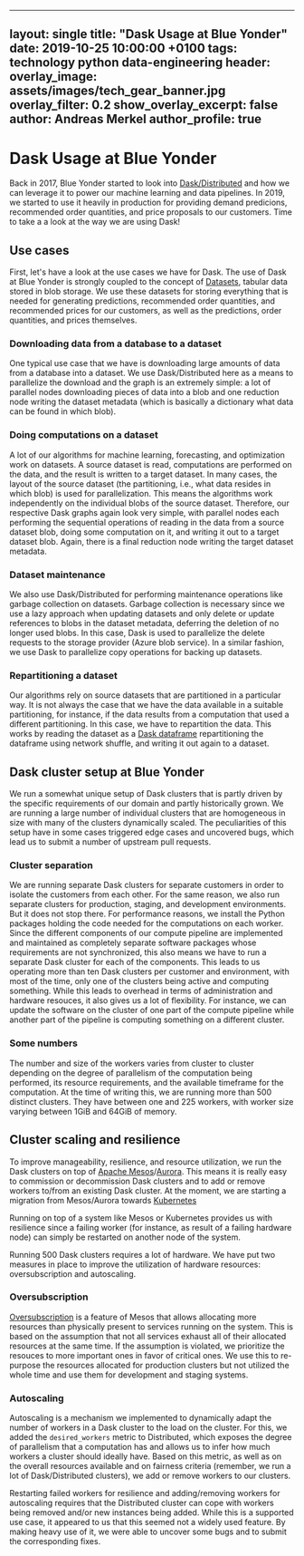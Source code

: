   ---
  layout: single
  title:  "Dask Usage at Blue Yonder"
  date:   2019-10-25 10:00:00 +0100
  tags: technology python data-engineering
  header:
    overlay_image: assets/images/tech_gear_banner.jpg
    overlay_filter: 0.2
    show_overlay_excerpt: false
  author: Andreas Merkel
  author_profile: true
  ---
  # Dask Usage at Blue Yonder

  Back in 2017, Blue Yonder started to look into 
  [Dask/Distributed](https://distributed.dask.org) and how we can leverage it to power
  our machine learning and data pipelines.
  In 2019, we started to use it heavily in production for providing demand predicions,
  recommended order quantities, and price proposals to our customers.
  Time to take a a look at the way we are using Dask!

  ## Use cases

  First, let's have a look at the use cases we have for Dask. The use of Dask at Blue Yonder
  is strongly coupled to the concept of [Datasets](https://tech.jda.com/introducing-kartothek/),
  tabular data stored in blob storage. We use these datasets for storing everything that is needed
  for generating predictions, recommended order quantities, and recommended prices for our customers,
  as well as the predictions, order quantities, and prices themselves.

  ### Downloading data from a database to a dataset

  One typical use case that we have is downloading large amounts of data from a database into a
  dataset. We use Dask/Distributed here as a means to parallelize the download and the graph is
  an extremely simple: a lot of parallel nodes downloading pieces of data into a blob and one
  reduction node writing the dataset metadata (which is basically a dictionary what data can be found in which blob).

  ### Doing computations on a dataset

  A lot of our algorithms for machine learning, forecasting, and optimization work on datasets.
  A source dataset is read, computations are performed on the data, and the result is written to
  a target dataset.
  In many cases, the layout of the source dataset (the partitioning, i.e., what data resides in which blob)
  is used for parallelization. This means the algorithms work independently on the individual
  blobs of the source dataset. Therefore, our respective Dask graphs again look very simple, with parallel nodes each performing
  the sequential operations of reading in the data from a source dataset blob, doing some computation on it,
  and writing it out to a target dataset blob. Again, there is a final reduction node writing the target
  dataset metadata.

  ### Dataset maintenance

  We also use Dask/Distributed for performing maintenance operations like garbage collection on datasets.
  Garbage collection is necessary since we use a lazy approach when updating datasets and only delete or update
  references to blobs in the dataset metadata, deferring the deletion of no longer used blobs.
  In this case, Dask is used to parallelize the delete requests to the storage provider (Azure blob service).
  In a similar fashion, we use Dask to parallelize copy operations for backing up datasets.

  ### Repartitioning a dataset

  Our algorithms rely on source datasets that are partitioned in a particular way. It is not always
  the case that we have the data available in a suitable partitioning, for instance, if the data results
  from a computation that used a different partitioning. In this case, we have to repartition the data.
  This works by reading the dataset as a [Dask dataframe](https://docs.dask.org/en/latest/dataframe.html) repartitioning the dataframe using
  network shuffle, and writing it out again to a dataset.

  ## Dask cluster setup at Blue Yonder

  We run a somewhat unique setup of Dask clusters that is partly driven by the specific requirements
  of our domain and partly historically grown. We are running a large number of individual clusters
  that are homogeneous in size with many of the clusters dynamically scaled. The peculiarities of this
  setup have in some cases triggered edge cases and uncovered bugs, which lead us to submit a number
  of upstream pull requests.

  ### Cluster separation

  We are running separate Dask clusters for separate customers in order to isolate the customers from each other.
  For the same reason, we also run separate clusters for production, staging, and development environments. 
  But it does not stop there. For performance reasons, we install the Python packages holding the code needed
  for the computations on each worker. Since the different components of our compute pipeline are implemented
  and maintained as completely separate software packages whose requirements are not synchronized, this also
  means we have to run a separate Dask cluster for each of the components. This leads to us operating more than
  ten Dask clusters per customer and environment, with most of the time, only one of the clusters being active
  and computing something. While this leads to overhead in terms of administration and hardware resouces,
  it also gives us a lot of flexibility. For instance, we can update the software on the cluster of one part of the compute pipeline
  while another part of the pipeline is computing something on a different cluster.

  ### Some numbers

  The number and size of the workers varies from cluster to cluster depending on the degree of parallelism
  of the computation being performed, its resource requirements, and the available timeframe for the computation.
  At the time of writing this, we are running more than 500 distinct clusters.
  They have between one and 225 workers, with worker size varying between 1GiB and 64GiB of memory.

  ## Cluster scaling and resilience

  To improve manageability, resilience, and resource utilization, we run the Dask clusters on top
  of [Apache Mesos](http://mesos.apache.org/)/[Aurora](http://aurora.apache.org/). This
  means it is really easy to commission or decommission Dask clusters and to add or remove workers to/from
  an existing Dask cluster. At the moment, we are starting a migration from Mesos/Aurora towards 
  [Kubernetes](https://kubernetes.io/)

  Running on top of a system like Mesos or Kubernetes provides us with resilience since a failing worker 
  (for instance, as result of a failing hardware node)
  can simply be restarted on another node of the system. 

  Running 500 Dask clusters requires a lot of hardware. We have put two measures in place to improve
  the utilization of hardware resources: oversubscription and autoscaling.

  ### Oversubscription

  [Oversubscription](http://mesos.apache.org/documentation/latest/oversubscription/) is a feature of Mesos
  that allows allocating more resources than physically present to services running on the system.
  This is based on the assumption that not all services exhaust all of their allocated resources at the same time.
  If the assumption is violated, we prioritize the resouces to more important ones
  in favor of critical ones.
  We use this to re-purpose the resources allocated for production clusters but not utilized the whole time
  and use them for development and staging systems.

  ### Autoscaling

  Autoscaling is a mechanism we implemented to dynamically adapt the number of workers in a Dask cluster
  to the load on the cluster. For this, we added the ``desired_workers`` metric to Distributed, which exposes
  the degree of parallelism that a computation has and allows us to infer how much workers a cluster should
  ideally have. Based on this metric, as well as on the overall resources available and on fairness criteria
  (remember, we run a lot of Dask/Distributed clusters), we add or remove workers to our clusters.

  Restarting failed workers for resilience and adding/removing workers for autoscaling requires that the Distributed
  cluster can cope with workers being removed and/or new instances being added. While this is a supported use case, 
  it appeared to us that this seemed not a widely used feature. By making heavy use of it, we were able to uncover
  some bugs and to submit the corresponding fixes.
